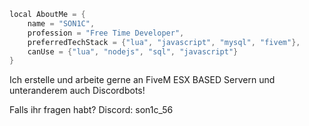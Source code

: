 ```swift
local AboutMe = {
    name = "SON1C",
    profession = "Free Time Developer",
    preferredTechStack = {"lua", "javascript", "mysql", "fivem"},
    canUse = {"lua", "nodejs", "sql", "javascript"}
}

```
Ich erstelle und arbeite gerne an FiveM ESX BASED Servern und unteranderem auch Discordbots!


Falls ihr fragen habt? Discord: son1c_56
